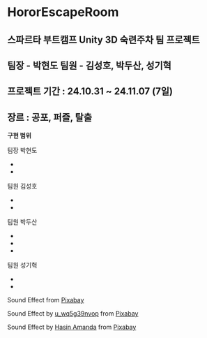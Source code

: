 # HororEscapeRoom

스파르타 부트캠프 Unity 3D 숙련주차 팀 프로젝트
-

팀장 - 박현도
팀원 - 김성호, 박두산, 성기혁
-

프로젝트 기간 : 24.10.31 ~ 24.11.07 (7일)
-

장르 : 공포, 퍼즐, 탈출
-

**구현 범위**

팀장 박현도

-
-

팀원 김성호

-
-

팀원 박두산

-
-
-

팀원 성기혁

-
-



























 
Sound Effect from <a href="https://pixabay.com/?utm_source=link-attribution&utm_medium=referral&utm_campaign=music&utm_content=47561">Pixabay</a>

Sound Effect by <a href="https://pixabay.com/users/u_wq5g39nvop-29650515/?utm_source=link-attribution&utm_medium=referral&utm_campaign=music&utm_content=252488">u_wq5g39nvop</a> from <a href="https://pixabay.com/sound-effects//?utm_source=link-attribution&utm_medium=referral&utm_campaign=music&utm_content=252488">Pixabay</a>

Sound Effect by <a href="https://pixabay.com/users/hasin2004-46173687/?utm_source=link-attribution&utm_medium=referral&utm_campaign=music&utm_content=247415">Hasin Amanda</a> from <a href="https://pixabay.com/sound-effects//?utm_source=link-attribution&utm_medium=referral&utm_campaign=music&utm_content=247415">Pixabay</a>
